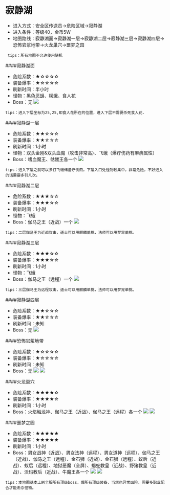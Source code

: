 # 寂静湖

* 进入方式：安全区传送员→危险区域→寂静湖
* 进入条件：等级40，金币5W
* 地图路线：寂静湖面→寂静湖一层→寂静湖二层→寂静湖三层→寂静湖四层→恐怖岩浆地带→火龙巢穴→噩梦之园

```
 tips：所有地图不允许使用随机
```

####寂静湖面
* 危险系数：★☆☆☆☆
* 装备爆率：★☆☆☆☆
* 刷新时间：半小时
* 怪物：黑色恶蛆、楔蛾、食人花
* Boss：无
![](maps/寂静湖面.png)

```
tips：进入下层坐标为25,25,即食人花所在的位置，进入下层不需要杀死食人花.
```

####寂静湖一层
* 危险系数：★★☆☆☆
* 装备爆率：★★☆☆☆
* 刷新时间：1小时
* 怪物：双头金刚&双头血魔（攻击非常高）、飞蛾（爆疗伤药有麻痹属性）
* Boss：嗜血魔王、骷髅王各一个
![](maps/寂静湖一层.png)

```
tips：进入下层之前可以多打飞蛾储备疗伤药。下层入口处怪物较集中，非常危险，不好进入的话需要多引几次。
```

####寂静湖二层
* 危险系数：★★★☆☆
* 装备爆率：★★★☆☆
* 刷新时间：1小时
* 怪物：飞蛾
* Boss：伽马之王（近战）一个
![](maps/寂静湖一层.png)

```
tips：二层伽马王为近战攻击，道士可以用麒麟单挑，法师可以用梦宠单挑。
```

####寂静湖三层
* 危险系数：★★★☆☆
* 装备爆率：★★★☆☆
* 刷新时间：1小时
* 怪物：飞蛾
* Boss：伽马之王（远程）一个
![](maps/寂静湖一层.png)

```
tips：三层伽马王为远程攻击，道士可以用麒麟单挑，法师可以用梦宠单挑。
```

####寂静湖四层
* 危险系数：★★☆☆☆
* 装备爆率：★★☆☆☆
* 刷新时间：未知
* Boss：无
![](maps/寂静湖四层.png)

####恐怖岩浆地带
* 危险系数：★☆☆☆☆
* 装备爆率：★☆☆☆☆
* 刷新时间：未知
* Boss：无
![](maps/恐怖岩浆地带1.png)
![](maps/恐怖岩浆地带2.png)

####火龙巢穴
* 危险系数：★★★★☆
* 装备爆率：★★★★☆
* 刷新时间：1小时
* Boss：火焰触龙神、伽马之王（近战）、伽马之王（远程）各一个
![](maps/火龙巢穴1.png)
![](maps/火龙巢穴2.png)

####噩梦之园
* 危险系数：★★★★★
* 装备爆率：★★★★★
* 刷新时间：1小时
* Boss：男女战神（近战）、男女法神（远程）、男女道神（远程）、伽马之王（近战）、伽马之王（远程）、金石狮（近战）、金石狮（远程）、蚁后（近战）、蚁后（远程）、地狱恶魔（全屏）、蝎蛇教皇（近战）、野猪教皇（近战）、沃玛教后（近战）、牛魔王各一个
![](maps/噩梦之园.png)
![](maps/噩梦之园2.png)

```
tips：本地图基本上刷全服所有顶级boss，爆所有顶级装备，当然也异常凶险，需要多职业配合才能击杀怪物。
```



















